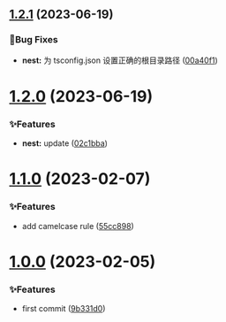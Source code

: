 ## [1.2.1](https://github.com/Noah-Ywh/eslint-config/compare/v1.2.0...v1.2.1) (2023-06-19)

### 🐛Bug Fixes

- **nest:** 为 tsconfig.json 设置正确的根目录路径 ([00a40f1](https://github.com/Noah-Ywh/eslint-config/commit/00a40f1ff74edf6d10ef389a2e7a96472966457f))

# [1.2.0](https://github.com/Noah-Ywh/eslint-config/compare/v1.1.0...v1.2.0) (2023-06-19)

### ✨Features

- **nest:** update ([02c1bba](https://github.com/Noah-Ywh/eslint-config/commit/02c1bbafc91cb234816f8b9f9609c05621231791))

# [1.1.0](https://github.com/Noah-Ywh/eslint-config/compare/v1.0.0...v1.1.0) (2023-02-07)

### ✨Features

- add camelcase rule ([55cc898](https://github.com/Noah-Ywh/eslint-config/commit/55cc898cc055f2100fc0c4f8079b202cf4a0d618))

# [1.0.0](https://github.com/Noah-Ywh/eslint-config/compare/9b331d0b7099af597bff47c0c4ff6063893051d7...v1.0.0) (2023-02-05)

### ✨Features

- first commit ([9b331d0](https://github.com/Noah-Ywh/eslint-config/commit/9b331d0b7099af597bff47c0c4ff6063893051d7))

